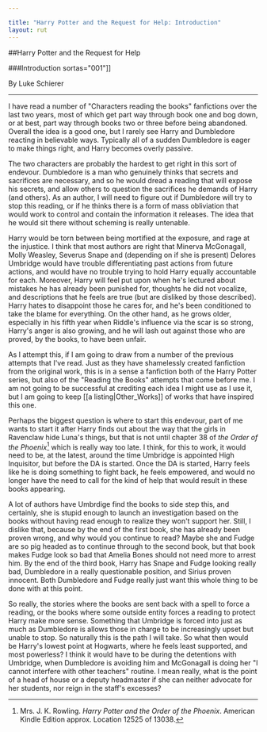 ```yaml
---

title: "Harry Potter and the Request for Help: Introduction"
layout: rut
---
```


##Harry Potter and the Request for Help

###Introduction
sortas="001"]]

By Luke Schierer

- - -


I have read a number of "Characters reading the books" fanfictions over the last
two years, most of which get part way through book one and bog down, or at best,
part way through books two or three before being abandoned.  Overall the idea is
a good one, but I rarely see Harry and Dumbledore reacting in believable ways.
Typically all of a sudden Dumbledore is eager to make things right, and Harry
becomes overly passive.  

The two characters are probably the hardest to get
right in this sort of endevour.  Dumbledore is a man who genuinely thinks
that secrets and sacrifices are necessary, and so he would dread a reading that
will expose his secrets, and allow others to question the sacrifices he demands
of Harry (and others).  As an author, I will need to figure out if Dumbledore
will try to stop this reading, or if he thinks there is a form of mass
obliviation that would work to control and contain the information it releases.
The idea that he would sit there without scheming is really untenable. 

Harry would be torn between being mortified at the
exposure, and rage at the injustice.  I think that most authors are right that
Minerva McGonagall, Molly Weasley, Severus Snape and (depending on if she is
present) Delores Umbridge would have trouble differentiating past actions from
future actions, and would have no trouble trying to hold Harry equally
accountable for each.  Moreover, Harry will feel put upon when he's lectured
about mistakes he has already been punished for, thoughts he did not vocalize,
and descriptions that he feels are true (but are disliked by those described).
Harry hates to disappoint those he cares for, and he's been conditioned to take
the blame for everything.  On the other hand, as he grows older, especially in
his fifth year when Riddle's influence via the scar is so strong, Harry's anger
is also growing, and he will lash out against those who are proved, by the
books, to have been unfair. 

As I attempt this, if I am going to draw from a number of the previous attempts
that I've read.  Just as they have shamelessly created fanfiction from the
original work, this is in a sense a fanfiction both of the Harry Potter series,
but also of the "Reading the Books" attempts that come before me.  I am not
going to be successful at crediting each idea I might use as I use it, but I am
going to keep [[a listing|Other_Works]] of works that have inspired this one.

Perhaps the biggest question is where to start this endevour, part of me wants
to start it after Harry finds out about the way that the girls in Ravenclaw hide
Luna's things, but that is not until chapter 38 of _the Order of the
Phoenix_[^20200612-1] which is really way too late.  I think, for this to work,
it would need to be, at the latest, around the time Umbridge is appointed High
Inquisitor, but before the DA is started.  Once the DA is started, Harry feels
like he is doing something to fight back, he feels empowered, and would no
longer have the need to call for the kind of help that would result in these
books appearing.  

A lot of authors have Umbrdige find the books to side step
this, and certainly, she is stupid enough to launch an investigation based on
the books without having read enough to realize they won't support her.  Still,
I dislike that, because by the end of the first book, she has already been
proven wrong, and why would you continue to read? Maybe she and Fudge are so
pig headed as to continue through to the second book, but that book makes Fudge
look so bad that Amelia Bones should not need more to arrest him.  By the end of
the third book, Harry has Snape and Fudge looking really bad, Dumbledore in a
really questionable position, and Sirius proven innocent.  Both Dumbledore and
Fudge really just want this whole thing to be done with at this point.  

So really, the stories where the books are sent back with a spell to force a
reading, or the books where some outside entity forces a reading to protect
Harry make more sense.  Something that Umbridge is forced into just as much as
Dumbledore is allows those in charge to be increasingly upset but unable to
stop. So naturally this is the path I will take.  So what then would be Harry's
lowest point at Hogwarts, where he feels least supported, and most powerless? I
think it would have to be during the detentions with Umbridge, when Dumbledore
is avoiding him and McGonagall is doing her "I cannot interfere with other
teachers" routine.  I mean really, what is the point of a head of house or a
deputy headmaster if she can neither advocate for her students, nor reign in the
staff's excesses? 

[^20200612-1]: Mrs. J. K. Rowling. _Harry Potter and the Order of the Phoenix_.
    American Kindle Edition approx. Location 12525 of 13038.  
